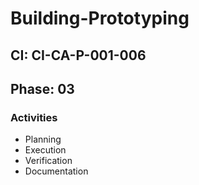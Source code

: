 # Building-Prototyping

## CI: CI-CA-P-001-006
## Phase: 03

### Activities
- Planning
- Execution
- Verification
- Documentation
